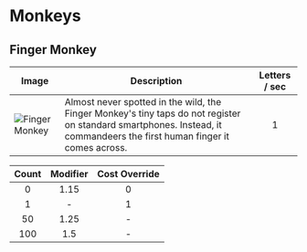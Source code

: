 # Monkeys

## Finger Monkey
| Image | Description | Letters / sec |
| ----- | ----------- | :-----------: |
| ![Finger Monkey](https://raw.githubusercontent.com/Sidetalker/TapMonkeys/feature/monkeyScreen/TapMonkeys/TapMonkeys/Images/monkeyA%403x.jpg) | Almost never spotted in the wild, the Finger Monkey's tiny taps do not register on standard smartphones. Instead, it commandeers the first human finger it comes across. | 1 |

| Count | Modifier | Cost Override | 
| :---: | :------: | :-----------: |
| 0     | 1.15     | 0			   |
| 1     | -        | 1			   |
| 50    | 1.25     | -			   |
| 100   | 1.5      | -			   |